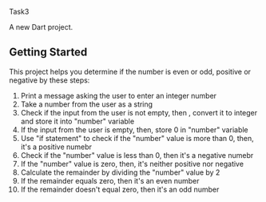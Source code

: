 Task3

A new Dart project.

## Getting Started

This project helps you determine if the number is even or odd, positive or negative by these steps:
1. Print a message asking the user to enter an integer number
2. Take a number from the user as a string
3. Check if the input from the user is not empty, then , convert it to integer and store it into "number" variable
4. If the input from the user is empty, then, store 0 in "number" variable
5. Use "if statement" to check if the "number" value is more than 0, then, it's a positive numebr
6. Check if the "number" value is less than 0, then it's a negative numebr
7. If the "number" value is zero, then, it's neither positive nor negative
8. Calculate the remainder by dividing the "number" value by 2
9. If the remainder equals zero, then it's an even number
10. If the remainder doesn't equal zero, then it's an odd number